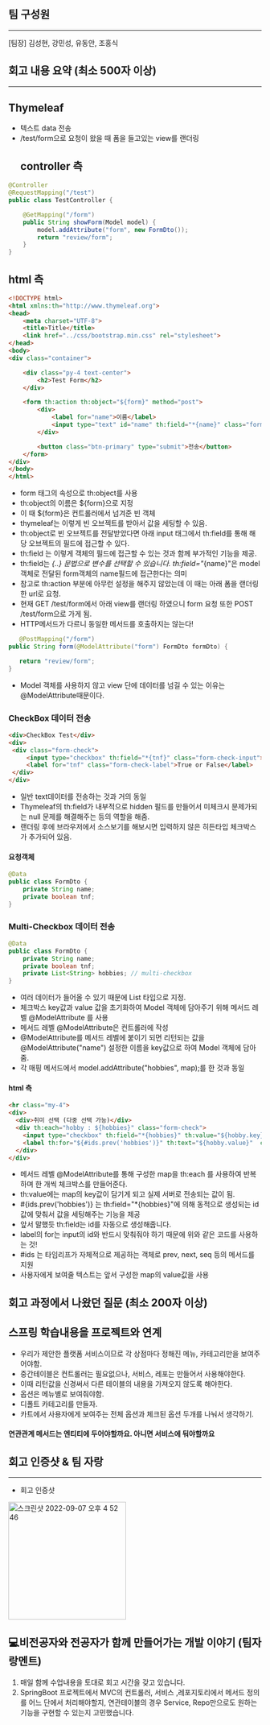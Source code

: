## 팀 구성원

---

[팀장] 김성현, 강민성, 유동안, 조홍식

## 회고 내용 요약 (최소 500자 이상)

---
## Thymeleaf <br>
- 텍스트 data 전송
- /test/form으로 요청이 왔을 때 폼을 들고있는 view를 랜더링
    ## controller 측

```java
@Controller
@RequestMapping("/test")
public class TestController {

    @GetMapping("/form")
    public String showForm(Model model) {
        model.addAttribute("form", new FormDto());
        return "review/form";
    }
}
```
    
## html 측
    
```html
<!DOCTYPE html>
<html xmlns:th="http://www.thymeleaf.org">
<head>
    <meta charset="UTF-8">
    <title>Title</title>
    <link href="../css/bootstrap.min.css" rel="stylesheet">
</head>
<body>
<div class="container">

    <div class="py-4 text-center">
        <h2>Test Form</h2>
    </div>

    <form th:action th:object="${form}" method="post">
        <div>
            <label for="name">이름</label>
            <input type="text" id="name" th:field="*{name}" class="form-control">
        </div>

        <button class="btn-primary" type="submit">전송</button>
    </form>
</div>
</body>
</html>
```    
    
- form 태그의 속성으로 th:object를 사용
- th:object의 이름은 ${form}으로 지정
- 이 때 ${form}은 컨트롤러에서 넘겨준 빈 객체
- thymeleaf는 이렇게 빈 오브젝트를 받아서 값을 세팅할 수 있음.
- th:object로 빈 오브젝트를 전달받았다면 아래 input 태그에서 th:field를 통해 해당 오브젝트의 필드에 접근할 수 있다.
- th:field 는 이렇게 객체의 필드에 접근할 수 있는 것과 함께 부가적인 기능을 제공. 
- th:field는 *{..} 문법으로 변수를 선택할 수 있습니다. th:field="*{name}"은 model객체로 전달된 form객체의 name필드에 접근한다는 의미
- 참고로 th:action 부분에 아무런 설정을 해주지 않았는데 이 때는 아래 폼을 랜더링한 url로 요청.
- 현재 GET /test/form에서 아래 view를 랜더링 하였으니 form 요청 또한 POST /test/form으로 가게 됨.
- HTTP메서드가 다르니 동일한 메서드를 호출하지는 않는다!
    
    
 ```java 
    @PostMapping("/form")
public String form(@ModelAttribute("form") FormDto formDto) {

    return "review/form";
}
```
- Model 객체를 사용하지 않고 view 단에 데이터를 넘길 수 있는 이유는 @ModelAttribute때문이다.


### CheckBox 데이터 전송


   ```html
<div>CheckBox Test</div>
<div>
	<div class="form-check">
		<input type="checkbox" th:field="*{tnf}" class="form-check-input">
		<label for="tnf" class="form-check-label">True or False</label>
	</div>
</div>
   ```
- 일반 text데이터를 전송하는 것과 거의 동일
- Thymeleaf의 th:field가 내부적으로 hidden 필드를 만들어서 미체크시 문제가되는 null 문제를 해결해주는 등의 역할을 해줌. 
- 랜더링 후에 브라우저에서 소스보기를 해보시면 입력하지 않은 히든타입 체크박스가 추가되어 있음.

#### 요청객체
```java
@Data
public class FormDto {
    private String name;
    private boolean tnf;
}
```


### Multi-Checkbox 데이터 전송
```java
@Data
public class FormDto {
    private String name;
    private boolean tnf;
    private List<String> hobbies; // multi-checkbox
}
```
- 여러 데이터가 들어올 수 있기 때문에 List 타입으로 지정.
- 체크박스 key값과 value 값을 초기화하여 Model 객체에 담아주기 위해 메서드 레벨 @ModelAttribute 를 사용
- 메서드 레벨 @ModelAttribute은 컨트롤러에 작성
- @ModelAttribute를 메서드 레벨에 붙이기 되면 리턴되는 값을 @ModelAttribute("name") 설정한 이름을 key값으로 하여 Model 객체에 담아줌.
- 각 매핑 메서드에서 model.addAttribute("hobbies", map);를 한 것과 동일

#### html 측
```html
<hr class="my-4">
<div>
  <div>취미 선택 (다중 선택 가능)</div>
  <div th:each="hobby : ${hobbies}" class="form-check">
    <input type="checkbox" th:field="*{hobbies}" th:value="${hobby.key}" class="form-check-input">
    <label th:for="${#ids.prev('hobbies')}" th:text="${hobby.value}"  class="form-check-label"></label>
  </div>
</div>
```
- 메서드 레벨 @ModelAttribute를 통해 구성한 map을 th:each 를 사용하여 반복하며 한 개씩 체크박스를 만들어준다.
- th:value에는 map의 key값이 담기게 되고 실제 서버로 전송되는 값이 됨.
- #{ids.prev('hobbies')} 는 th:field="*{hobbies}"에 의해 동적으로 생성되는 id 값에 맞춰서 값을 세팅해주는 기능을 제공
- 앞서 말했듯 th:field는 id를 자동으로 생성해줍니다.
- label의 for는 input의 id와 반드시 맞춰줘야 하기 때문에 위와 같은 코드를 사용하는 것!
- #ids 는 타임리프가 자체적으로 제공하는 객체로 prev, next, seq 등의 메서드를 지원
- 사용자에게 보여줄 텍스트는 앞서 구성한 map의 value값을 사용

## 회고 과정에서 나왔던 질문 (최소 200자 이상)

## 스프링 학습내용을 프로젝트와 연계
- 우리가 제안한 플랫폼 서비스이므로 각 상점마다 정해진 메뉴, 카테고리만을 보여주어야함.
- 중간테이블은 컨트롤러는 필요없으나, 서비스, 레포는 만들어서 사용해야한다.
- 이때 리턴값을 신경써서 다른 테이블의 내용을 가져오지 않도록 해야한다.
- 옵션은 메뉴별로 보여줘야함.
- 디폴트 카테고리를 만들자.
- 카트에서 사용자에게 보여주는 전체 옵션과 체크된 옵션 두개를 나눠서 생각하기.
#### 연관관계 메서드는 엔티티에 두어야할까요. 아니면 서비스에 둬야할까요

## 회고 인증샷 & 팀 자랑

---

- 회고 인증샷

<img width="234" alt="스크린샷 2022-09-07 오후 4 52 46" src="https://user-images.githubusercontent.com/53210680/189006855-664f842a-ae6b-4a8b-86fe-48f0189e339f.png">


## 💻비전공자와 전공자가 함께 만들어가는 개발 이야기 (팀자랑멘트)

1. 매일 함께 수업내용을 토대로 회고 시간을 갖고 있습니다.
2. SpringBoot 프로젝트에서 MVC의 컨트롤러, 서비스 ,레포지토리에서 메서드 정의를 어느 단에서 처리해야할지, 연관테이블의 경우 Service, Repo만으로도 원하는 기능을 구현할 수 있는지 고민했습니다.
